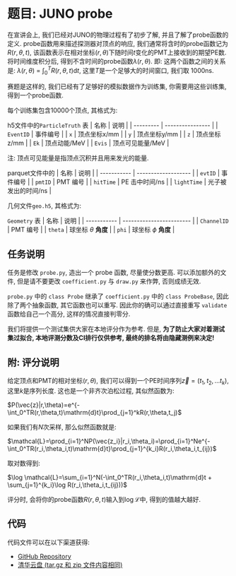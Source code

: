 # 题目: JUNO probe

在宣讲会上, 我们已经对JUNO的物理过程有了初步了解, 并且了解了probe函数的定义. probe函数用来描述探测器对顶点的响应, 我们通常将含时的probe函数记为$R(r,\theta,t)$, 该函数表示在相对坐标$(r, \theta)$下随时间$t$变化的PMT上接收到的期望PE数. 将时间维度积分后, 得到不含时间的probe函数$\lambda(r,\theta)$. 即: 这两个函数之间的关系是: $\lambda(r,\theta)$ = $\int_0^TR(r,\theta,t)\mathrm{d}t$, 这里$T$是一个足够大的时间窗口, 我们取 1000ns.

赛题是这样的, 我们已经有了足够好的模拟数据作为训练集, 你需要用这些训练集, 得到一个probe函数.

每个训练集包含10000个顶点, 其格式为:

h5文件中的`ParticleTruth` 表
| 名称      | 说明             |
| --------- | ---------------- |
| `EventID` | 事件编号         |
| `x`       | 顶点坐标x/mm     |
| `y`       | 顶点坐标y/mm     |
| `z`       | 顶点坐标z/mm     |
| `Ek`      | 顶点动能/MeV     |
| `Evis`    | 顶点可见能量/MeV |

注: 顶点可见能量是指顶点沉积并且用来发光的能量.

parquet文件中的
| 名称        | 说明                |
| ----------- | ------------------- |
| `evtID`     | 事件编号            |
| `pmtID`     | PMT 编号            |
| `hitTime`   | PE 击中时间/ns      |
| `lightTime` | 光子被发出的时间/ns |

几何文件`geo.h5`, 其格式为:

`Geometry` 表
| 名称        | 说明                     |
| ----------- | ------------------------ |
| `ChannelID` | PMT 编号                 |
| `theta`     | 球坐标 $\theta$ **角度** |
| `phi`       | 球坐标 $\phi$ **角度**   |

## 任务说明

任务是修改 `probe.py`, 造出一个 probe 函数, 尽量使分数更高. 可以添加额外的文件, 但是请不要更改 `coefficient.py` 与 `draw.py` 来作弊, 否则成绩无效.

`probe.py` 中的 `class Probe` 继承了 `coefficient.py` 中的 `class ProbeBase`, 因此除了两个抽象函数, 其它函数也可以重写. 因此你的确可以通过直接重写 `validate` 函数给自己一个高分, 这样的情况直接判零分.

我们将提供一个测试集供大家在本地评分作为参考. 但是, **为了防止大家对着测试集过拟合, 本地评测分数及CI排行仅供参考, 最终的排名将由隐藏测例来决定!**

## 附: 评分说明

给定顶点和PMT的相对坐标$(r,\theta)$, 我们可以得到一个PE时间序列$\vec{z}=(t_1,t_2,...t_k)$, 这里$k$是序列长度. 这也是一个非齐次泊松过程, 其似然函数为:

$P(\vec{z}|r,\theta)=e^{-\int_0^TR(r,\theta,t)\mathrm{d}t}\prod_{j=1}^kR(r,\theta,t_j)$

如果我们有$N$次采样, 那么似然函数就是:

$\mathcal{L}=\prod_{i=1}^NP(\vec{z_i}|r_i,\theta_i)=\prod_{i=1}^Ne^{-\int_0^TR(r_i,\theta_i,t)\mathrm{d}t}\prod_{j=1}^{k_i}R(r_i,\theta_i,t_{ij})$

取对数得到:

$\log \mathcal{L}=\sum_{i=1}^N(-\int_0^TR(r_i,\theta_i,t)\mathrm{d}t + \sum_{j=1}^{k_i}\log R(r_i,\theta_i,t_{ij}))$

评分时, 会将你的probe函数$R(r,\theta,t)$输入到$\log \mathcal{L}$中, 得到的值越大越好.

## 代码

代码文件可以在以下渠道获得:

- [GitHub Repository](https://github.com/thudep/Ghost-Hunter-JUNO-probe)
- [清华云盘 (tar.gz 和 zip 文件内容相同)](https://cloud.tsinghua.edu.cn/d/21ff87c80f61494191b6/)
